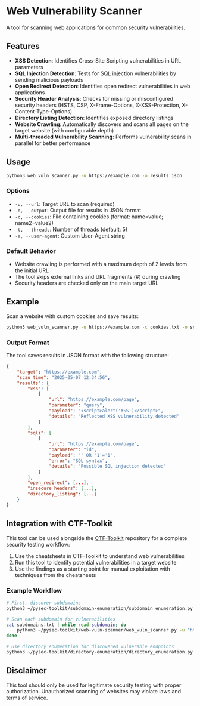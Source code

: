 # Web Vulnerability Scanner

A tool for scanning web applications for common security vulnerabilities.

## Features

- **XSS Detection**: Identifies Cross-Site Scripting vulnerabilities in URL parameters
- **SQL Injection Detection**: Tests for SQL injection vulnerabilities by sending malicious payloads
- **Open Redirect Detection**: Identifies open redirect vulnerabilities in web applications
- **Security Header Analysis**: Checks for missing or misconfigured security headers (HSTS, CSP, X-Frame-Options, X-XSS-Protection, X-Content-Type-Options)
- **Directory Listing Detection**: Identifies exposed directory listings
- **Website Crawling**: Automatically discovers and scans all pages on the target website (with configurable depth)
- **Multi-threaded Vulnerability Scanning**: Performs vulnerability scans in parallel for better performance

## Usage

```bash
python3 web_vuln_scanner.py -u https://example.com -o results.json
```

### Options

- `-u, --url`: Target URL to scan (required)
- `-o, --output`: Output file for results in JSON format
- `-c, --cookies`: File containing cookies (format: name=value; name2=value2)
- `-t, --threads`: Number of threads (default: 5)
- `-a, --user-agent`: Custom User-Agent string

### Default Behavior

- Website crawling is performed with a maximum depth of 2 levels from the initial URL
- The tool skips external links and URL fragments (#) during crawling
- Security headers are checked only on the main target URL

## Example

Scan a website with custom cookies and save results:

```bash
python3 web_vuln_scanner.py -u https://example.com -c cookies.txt -o scan_results.json
```

### Output Format

The tool saves results in JSON format with the following structure:

```json
{
    "target": "https://example.com",
    "scan_time": "2025-05-07 12:34:56",
    "results": {
        "xss": [
            {
                "url": "https://example.com/page",
                "parameter": "query",
                "payload": "<script>alert('XSS')</script>",
                "details": "Reflected XSS vulnerability detected"
            }
        ],
        "sqli": [
            {
                "url": "https://example.com/page",
                "parameter": "id",
                "payload": "' OR '1'='1",
                "error": "SQL syntax",
                "details": "Possible SQL injection detected"
            }
        ],
        "open_redirect": [...],
        "insecure_headers": [...],
        "directory_listing": [...]
    }
}
```

## Integration with CTF-Toolkit

This tool can be used alongside the [CTF-Toolkit](https://github.com/andreaaguiar/CTF-Toolkit) repository for a complete security testing workflow:

1. Use the cheatsheets in CTF-Toolkit to understand web vulnerabilities
2. Run this tool to identify potential vulnerabilities in a target website
3. Use the findings as a starting point for manual exploitation with techniques from the cheatsheets

### Example Workflow

```bash
# First, discover subdomains
python3 ~/pysec-toolkit/subdomain-enumeration/subdomain_enumeration.py -d example.com -o subdomains.txt

# Scan each subdomain for vulnerabilities
cat subdomains.txt | while read subdomain; do
    python3 ~/pysec-toolkit/web-vuln-scanner/web_vuln_scanner.py -u "https://$subdomain" -o "${subdomain}-vulns.json"
done

# Use directory enumeration for discovered vulnerable endpoints
python3 ~/pysec-toolkit/directory-enumeration/directory_enumeration.py -u https://vulnerable-subdomain.example.com -o directories.txt
```

## Disclaimer

This tool should only be used for legitimate security testing with proper authorization. Unauthorized scanning of websites may violate laws and terms of service.
